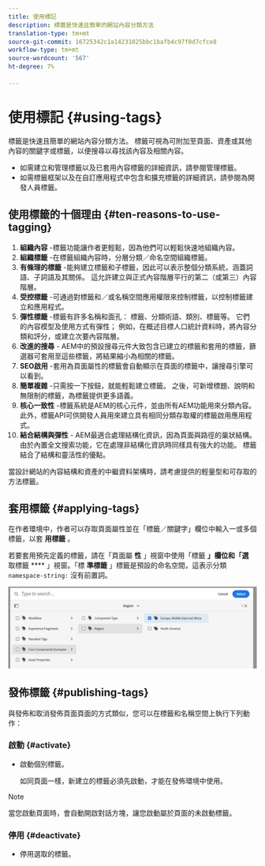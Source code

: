 ```yaml
---
title: 使用標記
description: 標籤是快速且簡單的網站內容分類方法
translation-type: tm+mt
source-git-commit: 16725342c1a14231025bbc1bafb4c97f0d7cfce8
workflow-type: tm+mt
source-wordcount: '567'
ht-degree: 7%

---
```



# 使用標記 {#using-tags}

標籤是快速且簡單的網站內容分類方法。 標籤可視為可附加至頁面、資產或其他內容的關鍵字或標籤，以便搜尋以尋找該內容及相關內容。

* 如需建立和管理標籤以及已套用內容標籤的詳細資訊，請參閱管理標籤。 <!-- See [Administering Tags](/help/sites-administering/tags.md) for information about creating and managing tags, as well as to which content tags have been applied.-->
* 如需標籤框架以及在自訂應用程式中包含和擴充標籤的詳細資訊，請參閱為開發人員標籤。 <!-- See [Tagging for Developers](/help/sites-developing/tags.md) for information about the tagging framework as well as including and extending tags in custom applications.-->

## 使用標籤的十個理由 {#ten-reasons-to-use-tagging}

1. **組織內容** -標籤功能讓作者更輕鬆，因為他們可以輕鬆快速地組織內容。
1. **組織標籤** -在標籤組織內容時，分層分類／命名空間組織標籤。
1. **有條理的標籤** -能夠建立標籤和子標籤，因此可以表示整個分類系統，涵蓋詞語、子詞語及其關係。 這允許建立與正式內容階層平行的第二（或第三）內容階層。
1. **受控標籤** -可通過對標籤和／或名稱空間應用權限來控制標籤，以控制標籤建立和應用程式。
1. **彈性標籤** -標籤有許多名稱和面孔： 標籤、分類術語、類別、標籤等。 它們的內容模型及使用方式有彈性； 例如，在概述目標人口統計資料時，將內容分類和評分，或建立次要內容階層。
1. **改進的搜尋** - AEM中的預設搜尋元件大致包含已建立的標籤和套用的標籤，篩選器可套用至這些標籤，將結果縮小為相關的標籤。
1. **SEO啟用** -套用為頁面屬性的標籤會自動顯示在頁面的標籤中，讓搜尋引擎可以看到。
1. **簡單複雜** -只需按一下按鈕，就能輕鬆建立標籤。 之後，可新增標題、說明和無限制的標籤，為標籤提供更多語義。
1. **核心一致性** -標籤系統是AEM的核心元件，並由所有AEM功能用來分類內容。 此外，標籤API可供開發人員用來建立具有相同分類存取權的標籤啟用應用程式。
1. **結合結構與彈性** - AEM最適合處理結構化資訊，因為頁面與路徑的巢狀結構。 由於內置全文搜索功能，它在處理非結構化資訊時同樣具有強大的功能。 標籤結合了結構和靈活性的優點。

當設計網站的內容結構和資產的中繼資料架構時，請考慮提供的輕量型和可存取的方法標籤。

## 套用標籤 {#applying-tags}

在作者環境中，作者可以存取頁面屬性並在「標籤／關鍵字」欄位中輸入一或多個標籤，以套 **用標籤** 。

若要套用預先定義的標籤，請在「頁面屬 **性** 」視窗中使用「標籤 **」欄位和「選** 取標籤 **** 」視窗。「標 **準標籤** 」標籤是預設的命名空間，這表示分類 `namespace-string:` 沒有前置詞。<!-- To apply [pre-defined tags](/help/sites-administering/tags.md), in the **Page Properties** window use the **Tags** field and the **Select Tags** window.-->

![選取多個標籤](/help/sites-cloud/authoring/assets/tags-select.png)

## 發佈標籤 {#publishing-tags}

與發佈和取消發佈頁面頁面的方式類似，您可以在標籤和名稱空間上執行下列動作：

### 啟動 {#activate}

* 啟動個別標籤。

   如同頁面一樣，新建立的標籤必須先啟動，才能在發佈環境中使用。

>[!NOTE]
>
>當您啟動頁面時，會自動開啟對話方塊，讓您啟動屬於頁面的未啟動標籤。

### 停用 {#deactivate}

* 停用選取的標籤。
